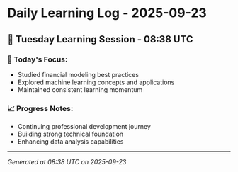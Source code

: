 # Daily Learning Log - 2025-09-23

## 📅 Tuesday Learning Session - 08:38 UTC

### 🎯 Today's Focus:
- Studied financial modeling best practices
- Explored machine learning concepts and applications
- Maintained consistent learning momentum

### 📈 Progress Notes:
- Continuing professional development journey
- Building strong technical foundation
- Enhancing data analysis capabilities

---
*Generated at 08:38 UTC on 2025-09-23*
